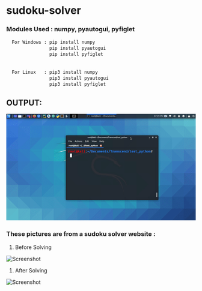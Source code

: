 # sudoku-solver

### Modules Used : numpy, pyautogui, pyfiglet
      
      For Windows : pip install numpy
                    pip install pyautogui
                    pip install pyfiglet
            
       
      For Linux   : pip3 install numpy
                    pip3 install pyautogui
                    pip3 install pyfiglet


## OUTPUT: 



   ![Screenshot](sudoku.gif)
   
   


### These pictures are from a sudoku solver website :

   1) Before Solving

   ![Screenshot](sudoku_solved.gif)


   1) After Solving

   ![Screenshot](sudoku_unsolved.gif)
